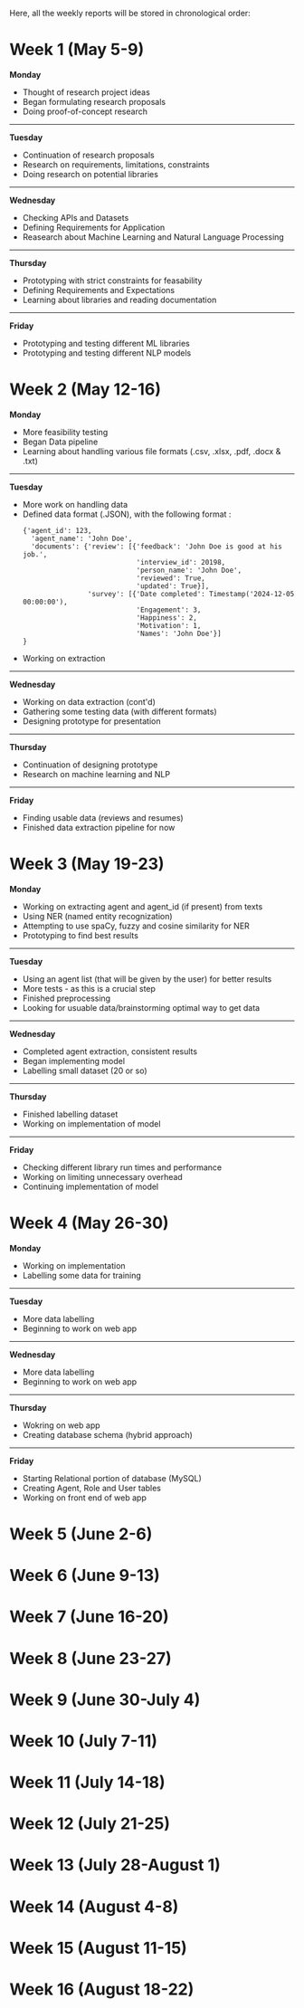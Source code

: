Here, all the weekly reports will be stored in chronological order:

# Week 1 (May 5-9)
**Monday**
- Thought of research project ideas
- Began formulating research proposals
- Doing proof-of-concept research
---
**Tuesday**
- Continuation of research proposals
- Research on requirements, limitations, constraints
- Doing research on potential libraries
---
**Wednesday**
- Checking APIs and Datasets
- Defining Requirements for Application
- Reasearch about Machine Learning and Natural Language Processing
---
**Thursday**
- Prototyping with strict constraints for feasability
- Defining Requirements and Expectations
- Learning about libraries and reading documentation
---
**Friday**
- Prototyping and testing different ML libraries
- Prototyping and testing different NLP models

# Week 2 (May 12-16)
**Monday**
- More feasibility testing
- Began Data pipeline
- Learning about handling various file formats (.csv, .xlsx, .pdf, .docx & .txt)
---
**Tuesday**
- More work on handling data
- Defined data format (.JSON), with the following format :
  ```
  {'agent_id': 123,
    'agent_name': 'John Doe',
    'documents': {'review': [{'feedback': 'John Doe is good at his job.',
                              'interview_id': 20198,
                              'person_name': 'John Doe',
                              'reviewed': True,
                              'updated': True}],
                  'survey': [{'Date completed': Timestamp('2024-12-05 00:00:00'),
                              'Engagement': 3,
                              'Happiness': 2,
                              'Motivation': 1,
                              'Names': 'John Doe'}]
  }
- Working on extraction
---
**Wednesday**
- Working on data extraction (cont'd)
- Gathering some testing data (with different formats)
- Designing prototype for presentation
---
**Thursday**
- Continuation of designing prototype
- Research on machine learning and NLP
---
**Friday**
- Finding usable data (reviews and resumes)
- Finished data extraction pipeline for now

# Week 3 (May 19-23)

**Monday**
- Working on extracting agent and agent_id (if present) from texts
- Using NER (named entity recognization)
- Attempting to use spaCy, fuzzy and cosine similarity for NER
- Prototyping to find best results
---
**Tuesday**
- Using an agent list (that will be given by the user) for better results
- More tests - as this is a crucial step
- Finished preprocessing
- Looking for usuable data/brainstorming optimal way to get data
---
**Wednesday**
- Completed agent extraction, consistent results
- Began implementing model
- Labelling small dataset (20 or so)
---
**Thursday**
- Finished labelling dataset
- Working on implementation of model
---
**Friday**
- Checking different library run times and performance
- Working on limiting unnecessary overhead
- Continuing implementation of model

# Week 4 (May 26-30)

**Monday**
- Working on implementation
- Labelling some data for training
---
**Tuesday**
- More data labelling
- Beginning to work on web app
---
**Wednesday**
- More data labelling
- Beginning to work on web app
---
**Thursday**
- Wokring on web app
- Creating database schema (hybrid approach)
---
**Friday**
- Starting Relational portion of database (MySQL)
- Creating Agent, Role and User tables
- Working on front end of web app

# Week 5 (June 2-6)
# Week 6 (June 9-13)
# Week 7 (June 16-20)
# Week 8 (June 23-27)
# Week 9 (June 30-July 4)
# Week 10 (July 7-11)
# Week 11 (July 14-18)
# Week 12 (July 21-25)
# Week 13 (July 28-August 1)
# Week 14 (August 4-8)
# Week 15 (August 11-15)
# Week 16 (August 18-22)

